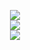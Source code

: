 <p align="center">
  <!--<img align="center" href="https://github.com/upsilun" src="/" style="width:25rem;"/><br><br>-->
  <!--<img align="center" href="https://google.com" src="https://discord.c99.nl/widget/theme-4/446999223183998987.png" /><br><br>-->
</p>
</p>

<p align="center"> <!-- <img src="https://komarev.com/ghpvc/?username=upsilun&label=Profile%20views&color=0e75b6&style=flat" alt="upsilun" />--> 
    <img src="https://skillicons.dev/icons?i=instagram,twitter,linkedin"><br>
  <img src="https://skillicons.dev/icons?i=cpp,c,cs,arduino">
    <br>
  <img src="https://skillicons.dev/icons?i=js,html,css,electron,firebase,express">
</p>
<!--<p align="center"> <a href="https://github.com/ryo-ma/github-profile-trophy"><img src="https://github-profile-trophy.vercel.app/?username=upsilun" alt="upsilun" /></a> </p>-->


